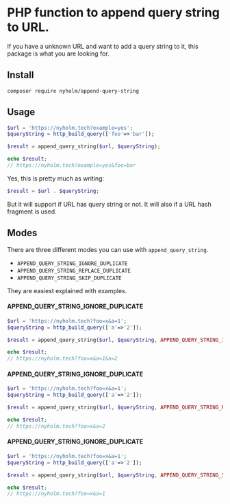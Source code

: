 # PHP function to append query string to URL. 

If you have a unknown URL and want to add a query string to it, 
this package is what you are looking for. 

## Install

```cli
composer require nyholm/append-query-string
```

## Usage

```php
$url = 'https://nyholm.tech?example=yes';
$queryString = http_build_query(['foo'=>'bar']);

$result = append_query_string($url, $queryString);

echo $result;
// https://nyholm.tech?example=yes&foo=bar

```

Yes, this is pretty much as writing: 

```php
$result = $url . $queryString;
```

But it will support if URL has query string or not. It will also if a URL hash
fragment is used. 

## Modes

There are three different modes you can use with `append_query_string`. 

- `APPEND_QUERY_STRING_IGNORE_DUPLICATE`
- `APPEND_QUERY_STRING_REPLACE_DUPLICATE`
- `APPEND_QUERY_STRING_SKIP_DUPLICATE`

They are easiest explained with examples. 

#### APPEND_QUERY_STRING_IGNORE_DUPLICATE
```php
$url = 'https://nyholm.tech?foo=x&a=1';
$queryString = http_build_query(['a'=>'2']);

$result = append_query_string($url, $queryString, APPEND_QUERY_STRING_IGNORE_DUPLICATE);

echo $result;
// https://nyholm.tech?foo=x&a=1&a=2
```

#### APPEND_QUERY_STRING_IGNORE_DUPLICATE

```php
$url = 'https://nyholm.tech?foo=x&a=1';
$queryString = http_build_query(['a'=>'2']);

$result = append_query_string($url, $queryString, APPEND_QUERY_STRING_REPLACE_DUPLICATE);

echo $result;
// https://nyholm.tech?foo=x&a=2
```

#### APPEND_QUERY_STRING_IGNORE_DUPLICATE

```php
$url = 'https://nyholm.tech?foo=x&a=1';
$queryString = http_build_query(['a'=>'2']);

$result = append_query_string($url, $queryString, APPEND_QUERY_STRING_SKIP_DUPLICATE);

echo $result;
// https://nyholm.tech?foo=x&a=1
```